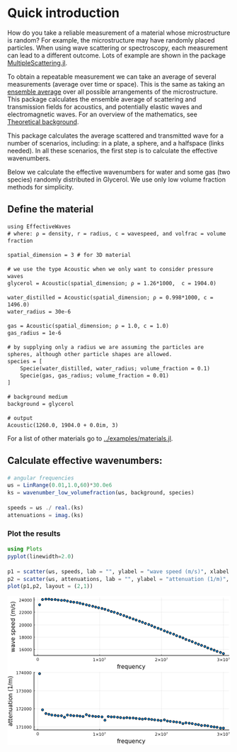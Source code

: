 # Quick introduction

How do you take a reliable measurement of a material whose microstructure is random? For example, the microstructure may have randomly placed particles. When using wave scattering or spectroscopy, each measurement can lead to a different outcome. Lots of example are shown in the package [MultipleScattering.jl](https://juliawavescattering.github.io/MultipleScattering.jl/dev/).

To obtain a repeatable measurement we can take an average of several measurements (average over time or space). This is the same as taking an [ensemble average](https://en.wikipedia.org/wiki/Statistical_ensemble_(mathematical_physics)) over all possible arrangements of the microstructure. This package calculates the ensemble average of scattering and transmission fields for acoustics, and potentially elastic waves and electromagnetic waves. For an overview of the mathematics, see [Theoretical background](@ref).

This package calculates the average scattered and transmitted wave for a number of scenarios, including: in a plate, a sphere, and a halfspace (links needed). In all these scenarios, the first step is to calculate the effective wavenumbers.

Below we calculate the effective wavenumbers for water and some gas (two species) randomly distributed in Glycerol. We use only low volume fraction methods for simplicity.

## Define the material
```jldoctest 1; output = false
using EffectiveWaves
# where: ρ = density, r = radius, c = wavespeed, and volfrac = volume fraction

spatial_dimension = 3 # for 3D material

# we use the type Acoustic when we only want to consider pressure waves
glycerol = Acoustic(spatial_dimension; ρ = 1.26*1000,  c = 1904.0)

water_distilled = Acoustic(spatial_dimension; ρ = 0.998*1000, c = 1496.0)
water_radius = 30e-6

gas = Acoustic(spatial_dimension; ρ = 1.0, c = 1.0)
gas_radius = 1e-6

# by supplying only a radius we are assuming the particles are spheres, although other particle shapes are allowed.
species = [
    Specie(water_distilled, water_radius; volume_fraction = 0.1)
    Specie(gas, gas_radius; volume_fraction = 0.01)
]

# background medium
background = glycerol

# output
Acoustic(1260.0, 1904.0 + 0.0im, 3)
```
For a list of other materials go to [../examples/materials.jl](../examples/materials.jl).

## Calculate effective wavenumbers:
```julia
# angular frequencies
ωs = LinRange(0.01,1.0,60)*30.0e6
ks = wavenumber_low_volumefraction(ωs, background, species)

speeds = ωs ./ real.(ks)
attenuations = imag.(ks)
```
### Plot the results
```julia
using Plots
pyplot(linewidth=2.0)

p1 = scatter(ωs, speeds, lab = "", ylabel = "wave speed (m/s)", xlabel = "frequency");
p2 = scatter(ωs, attenuations, lab = "", ylabel = "attenuation (1/m)", xlabel = "frequency");
plot(p1,p2, layout = (2,1))
```
![../speed_and_atten.png](../assets/speed_and_atten.png)
